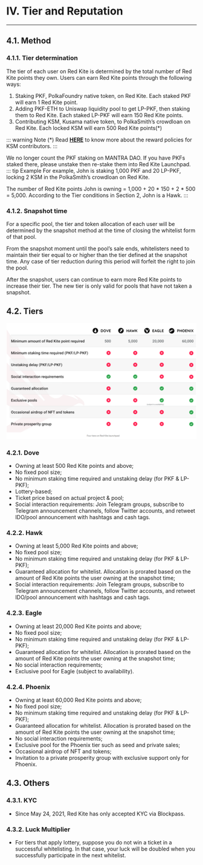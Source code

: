 # IV. Tier and Reputation

---

## 4.1. Method

<h3> 4.1.1. Tier determination </h3>

The tier of each user on Red Kite is determined by the total number of Red Kite points they own. Users can earn Red Kite points through the following ways:
1. Staking PKF, PolkaFoundry native token, on Red Kite. Each staked PKF will earn 1 Red Kite point.
2. Adding PKF-ETH to Uniswap liquidity pool to get LP-PKF, then staking them to Red Kite. Each staked LP-PKF will earn 150 Red Kite points.
3. Contributing KSM, Kusama native token, to PolkaSmith’s crowdloan on Red Kite. Each locked KSM will earn 500 Red Kite points(*)

::: warning Note
(*) Read [**HERE**](https://medium.com/polkafoundry/polkasmith-kusama-parachain-auction-in-a-nutshell-e73892169719) to know more about the reward policies for KSM contributors.
:::

We no longer count the PKF staking on MANTRA DAO. If you have PKFs staked there, please unstake then re-stake them into Red Kite Launchpad.
::: tip Example
For example, John is staking 1,000 PKF and 20 LP-PKF, locking 2 KSM in the PolkaSmith’s crowdloan on Red Kite.

The number of Red Kite points John is owning = 1,000 + 20 * 150 + 2 * 500 = 5,000. According to the Tier conditions in Section 2, John is a Hawk.
:::

<h3> 4.1.2. Snapshot time </h3>

For a specific pool, the tier and token allocation of each user will be determined by the snapshot method at the time of closing the whitelist form of that pool.

From the snapshot moment until the pool’s sale ends, whitelisters need to maintain their tier equal to or higher than the tier defined at the snapshot time. Any case of tier reduction during this period will forfeit the right to join the pool.

After the snapshot, users can continue to earn more Red Kite points to increase their tier. The new tier is only valid for pools that have not taken a snapshot.

## 4.2. Tiers

<img src="./tier.png" />

<h3> 4.2.1. Dove </h3>

* Owning at least 500 Red Kite points and above;
* No fixed pool size;
* No minimum staking time required and unstaking delay (for PKF & LP-PKF);
* Lottery-based;
* Ticket price based on actual project & pool;
* Social interaction requirements: Join Telegram groups, subscribe to Telegram announcement channels, follow Twitter accounts, and retweet IDO/pool announcement with hashtags and cash tags.

<h3> 4.2.2. Hawk </h3>

* Owning at least 5,000 Red Kite points and above;
* No fixed pool size;
* No minimum staking time required and unstaking delay (for PKF & LP-PKF);
* Guaranteed allocation for whitelist. Allocation is prorated based on the amount of Red Kite points the user owning at the snapshot time;
* Social interaction requirements: Join Telegram groups, subscribe to Telegram announcement channels, follow Twitter accounts, and retweet IDO/pool announcement with hashtags and cash tags.

<h3> 4.2.3. Eagle </h3>

* Owning at least 20,000 Red Kite points and above;
* No fixed pool size;
* No minimum staking time required and unstaking delay (for PKF & LP-PKF);
* Guaranteed allocation for whitelist. Allocation is prorated based on the amount of Red Kite points the user owning at the snapshot time;
* No social interaction requirements;
* Exclusive pool for Eagle (subject to availability).

<h3> 4.2.4. Phoenix </h3>

* Owning at least 60,000 Red Kite points and above;
* No fixed pool size;
* No minimum staking time required and unstaking delay (for PKF & LP-PKF);
* Guaranteed allocation for whitelist. Allocation is prorated based on the amount of Red Kite points the user owning at the snapshot time;
* No social interaction requirements;
* Exclusive pool for the Phoenix tier such as seed and private sales;
* Occasional airdrop of NFT and tokens;
* Invitation to a private prosperity group with exclusive support only for Phoenix.

## 4.3. Others 

<h3> 4.3.1. KYC </h3>

* Since May 24, 2021, Red Kite has only accepted KYC via Blockpass.

<h3> 4.3.2. Luck Multiplier</h3>

* For tiers that apply lottery, suppose you do not win a ticket in a successful whitelisting. In that case, your luck will be doubled when you successfully participate in the next whitelist.